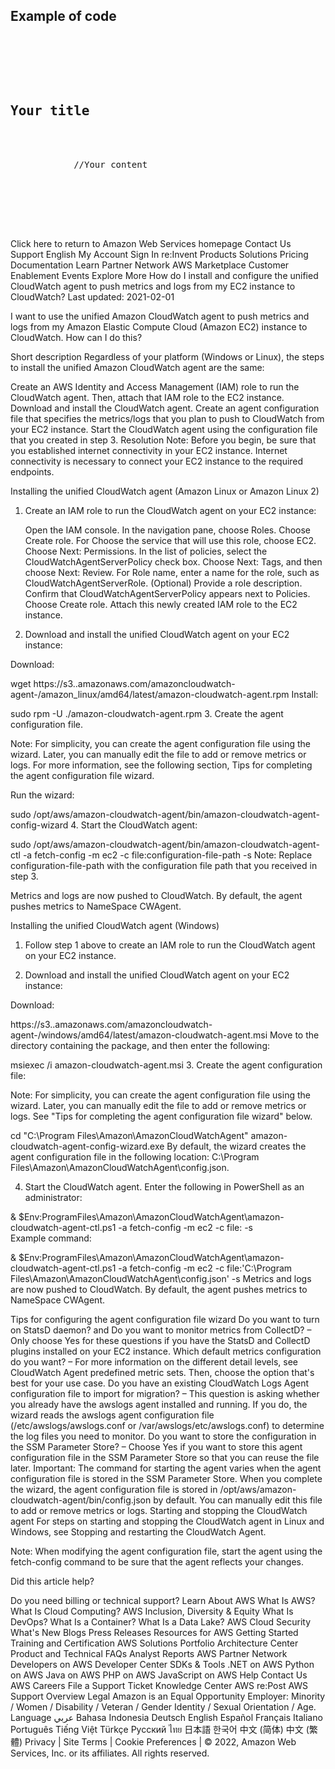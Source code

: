 <h2>Example of code</h2>

<pre>
    <div class="container">
        <div class="block two first">
            <h2>Your title</h2>
            <div class="wrap">
            //Your content
            </div>
        </div>
    </div>
</pre>



Click here to return to Amazon Web Services homepage
Contact Us
Support 
English 
My Account 
Sign In 
re:Invent Products Solutions Pricing Documentation Learn Partner Network AWS Marketplace Customer Enablement Events Explore More
How do I install and configure the unified CloudWatch agent to push metrics and logs from my EC2 instance to CloudWatch?
Last updated: 2021-02-01

I want to use the unified Amazon CloudWatch agent to push metrics and logs from my Amazon Elastic Compute Cloud (Amazon EC2) instance to CloudWatch. How can I do this?

Short description
Regardless of your platform (Windows or Linux), the steps to install the unified Amazon CloudWatch agent are the same:

Create an AWS Identity and Access Management (IAM) role to run the CloudWatch agent. Then, attach that IAM role to the EC2 instance.
Download and install the CloudWatch agent.
Create an agent configuration file that specifies the metrics/logs that you plan to push to CloudWatch from your EC2 instance.
Start the CloudWatch agent using the configuration file that you created in step 3.
Resolution
Note: Before you begin, be sure that you established internet connectivity in your EC2 instance. Internet connectivity is necessary to connect your EC2 instance to the required endpoints.

Installing the unified CloudWatch agent (Amazon Linux or Amazon Linux 2)
1.    Create an IAM role to run the CloudWatch agent on your EC2 instance:

      Open the IAM console.
      In the navigation pane, choose Roles.
      Choose Create role.
      For Choose the service that will use this role, choose EC2.
      Choose Next: Permissions.
      In the list of policies, select the CloudWatchAgentServerPolicy check box.
      Choose Next: Tags, and then choose Next: Review.
      For Role name, enter a name for the role, such as CloudWatchAgentServerRole.
      (Optional) Provide a role description.
      Confirm that CloudWatchAgentServerPolicy appears next to Policies.
      Choose Create role.
      Attach this newly created IAM role to the EC2 instance.

2.    Download and install the unified CloudWatch agent on your EC2 instance:

Download:

wget https://s3.<region>.amazonaws.com/amazoncloudwatch-agent-<region>/amazon_linux/amd64/latest/amazon-cloudwatch-agent.rpm
Install:

sudo rpm -U ./amazon-cloudwatch-agent.rpm
3.    Create the agent configuration file.

Note: For simplicity, you can create the agent configuration file using the wizard. Later, you can manually edit the file to add or remove metrics or logs. For more information, see the following section, Tips for completing the agent configuration file wizard.

Run the wizard:

sudo /opt/aws/amazon-cloudwatch-agent/bin/amazon-cloudwatch-agent-config-wizard
4.    Start the CloudWatch agent:

sudo /opt/aws/amazon-cloudwatch-agent/bin/amazon-cloudwatch-agent-ctl -a fetch-config -m ec2 -c file:configuration-file-path -s
Note: Replace configuration-file-path with the configuration file path that you received in step 3.

Metrics and logs are now pushed to CloudWatch. By default, the agent pushes metrics to NameSpace CWAgent.

Installing the unified CloudWatch agent (Windows)
1.    Follow step 1 above to create an IAM role to run the CloudWatch agent on your EC2 instance.

2.    Download and install the unified CloudWatch agent on your EC2 instance:

Download:

https://s3.<region>.amazonaws.com/amazoncloudwatch-agent-<region>/windows/amd64/latest/amazon-cloudwatch-agent.msi
Move to the directory containing the package, and then enter the following:

msiexec /i amazon-cloudwatch-agent.msi
3.    Create the agent configuration file:

Note: For simplicity, you can create the agent configuration file using the wizard. Later, you can manually edit the file to add or remove metrics or logs. See "Tips for completing the agent configuration file wizard" below.

cd "C:\Program Files\Amazon\AmazonCloudWatchAgent"
amazon-cloudwatch-agent-config-wizard.exe
By default, the wizard creates the agent configuration file in the following location: C:\Program Files\Amazon\AmazonCloudWatchAgent\config.json.

4.    Start the CloudWatch agent. Enter the following in PowerShell as an administrator:

& $Env:ProgramFiles\Amazon\AmazonCloudWatchAgent\amazon-cloudwatch-agent-ctl.ps1 -a fetch-config -m ec2 -c file:<configuration-file-path> -s      
Example command:

& $Env:ProgramFiles\Amazon\AmazonCloudWatchAgent\amazon-cloudwatch-agent-ctl.ps1 -a fetch-config -m ec2 -c file:'C:\Program Files\Amazon\AmazonCloudWatchAgent\config.json' -s
Metrics and logs are now pushed to CloudWatch. By default, the agent pushes metrics to NameSpace CWAgent.

Tips for configuring the agent configuration file wizard
Do you want to turn on StatsD daemon? and Do you want to monitor metrics from CollectD? – Only choose Yes for these questions if you have the StatsD and CollectD plugins installed on your EC2 instance.
Which default metrics configuration do you want? – For more information on the different detail levels, see CloudWatch Agent predefined metric sets. Then, choose the option that's best for your use case.
Do you have an existing CloudWatch Logs Agent configuration file to import for migration? – This question is asking whether you already have the awslogs agent installed and running. If you do, the wizard reads the awslogs agent configuration file (/etc/awslogs/awslogs.conf or /var/awslogs/etc/awslogs.conf) to determine the log files you need to monitor.
Do you want to store the configuration in the SSM Parameter Store? – Choose Yes if you want to store this agent configuration file in the SSM Parameter Store so that you can reuse the file later. Important: The command for starting the agent varies when the agent configuration file is stored in the SSM Parameter Store.
When you complete the wizard, the agent configuration file is stored in /opt/aws/amazon-cloudwatch-agent/bin/config.json by default. You can manually edit this file to add or remove metrics or logs.
Starting and stopping the CloudWatch agent
For steps on starting and stopping the CloudWatch agent in Linux and Windows, see Stopping and restarting the CloudWatch Agent.

Note: When modifying the agent configuration file, start the agent using the fetch-config command to be sure that the agent reflects your changes.

Did this article help?

Do you need billing or technical support?
Learn About AWS
What Is AWS?
What Is Cloud Computing?
AWS Inclusion, Diversity & Equity
What Is DevOps?
What Is a Container?
What Is a Data Lake?
AWS Cloud Security
What's New
Blogs
Press Releases
Resources for AWS
Getting Started
Training and Certification
AWS Solutions Portfolio
Architecture Center
Product and Technical FAQs
Analyst Reports
AWS Partner Network
Developers on AWS
Developer Center
SDKs & Tools
.NET on AWS
Python on AWS
Java on AWS
PHP on AWS
JavaScript on AWS
Help
Contact Us
AWS Careers
File a Support Ticket
Knowledge Center
AWS re:Post
AWS Support Overview
Legal
Amazon is an Equal Opportunity Employer: Minority / Women / Disability / Veteran / Gender Identity / Sexual Orientation / Age.
Language عربي Bahasa Indonesia Deutsch English Español Français Italiano Português Tiếng Việt Türkçe Ρусский ไทย 日本語 한국어 中文 (简体) 中文 (繁體)
Privacy | Site Terms | Cookie Preferences | © 2022, Amazon Web Services, Inc. or its affiliates. All rights reserved.